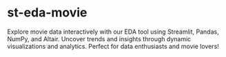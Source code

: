 # st-eda-movie
Explore movie data interactively with our EDA tool using Streamlit, Pandas, NumPy, and Altair. Uncover trends and insights through dynamic visualizations and analytics. Perfect for data enthusiasts and movie lovers!
